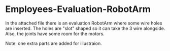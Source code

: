 # Employees-Evaluation-RobotArm

In the attached file there is an evaluation RobotArm where some wire holes are inserted. The holes are "slot" shaped so it can take the 3 wire alongside.
Also, the joints have some room for the motors.

Note: one extra parts are added for illustraion.
